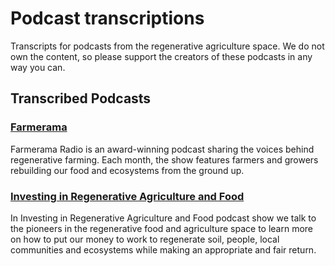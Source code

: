 # Podcast transcriptions
Transcripts for podcasts from the regenerative agriculture space. We do not own the content, so please support the creators of these podcasts in any way you can.

## Transcribed Podcasts
### [Farmerama](https://farmerama.co)
Farmerama Radio is an award-winning podcast sharing the voices behind regenerative farming. Each month, the show features farmers and growers rebuilding our food and ecosystems from the ground up. 

### [Investing in Regenerative Agriculture and Food](https://investinginregenerativeagriculture.com/)
In Investing in Regenerative Agriculture and Food podcast show we talk to the pioneers in the regenerative food and agriculture space to learn more on how to put our money to work to regenerate soil, people, local communities and ecosystems while making an appropriate and fair return.
